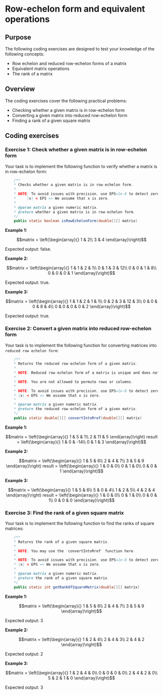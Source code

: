 # Row-echelon form and equivalent operations

## Purpose

The following coding exercises are designed to test your knowledge of the following concepts:

* Row echelon and reduced row-echelon forms of a matrix
* Equivalent matrix operations
* The rank of a matrix

## Overview

The coding exercises cover the following practical problems:
* Checking whether a given matrix is in row-echelon form
* Converting a given matrix into reduced row-echelon form
* Finding a rank of a given square matrix

## Coding exercises

### Exercise 1: Check whether a given matrix is in row-echelon form

Your task is to implement the following function to verify whether a matrix is in row-echelon form:

```java
	/**
	* Checks whether a given matrix is in row-echelon form.
	* 
    * NOTE: To avoid issues with precision, use EPS=1e-8 to detect zeros:
    *     |x| < EPS => We assume that x is zero.
	* 
	* @param matrix a given numeric matrix.
	* @return whether a given matrix is in row-echelon form.
	*/
	public static boolean isRowEchelonForm(double[][] matrix)
```

**Example 1:**
```math
matrix = \left(\begin{array}{} 
1 & 2\\
3 & 4
\end{array}\right)
```

Expected output: false.

**Example 2:**
```math
matrix = \left(\begin{array}{} 
1 & 1 & 2 & 1\\
0 & 1 & 3 & 12\\
0 & 0 & 1 & 8\\
0 & 0 & 0 & 1
\end{array}\right)
```

Expected output: true.

**Example 3:**
```math
matrix = \left(\begin{array}{} 
1 & 1 & 2 & 1 & 1\\
0 & 2 & 3 & 12 & 3\\
0 & 0 & 0 & 8 & 4\\
0 & 0 & 0 & 0 & 2
\end{array}\right)
```

Expected output: true.


### Exercise 2: Convert a given matrix into reduced row-echelon form

Your task is to implement the following function for converting matrices into `reduced row echelon form`:

```java
	/**
	* Returns the reduced row-echelon form of a given matrix.
	* 
	* NOTE: Reduced row-echelon form of a matrix is unique and does not depend on the algorithm used to compute it.
	* 
	* NOTE: You are not allowed to permute rows or columns.
	* 
	* NOTE: To avoid issues with precision, use EPS=1e-8 to detect zeros:
	* |x| < EPS => We assume that x is zero.
	* 
	* @param matrix a given numeric matrix.
	* @return the reduced row-echelon form of a given matrix.
	*/
	public static double[][] convertIntoRref(double[][] matrix)
```

**Example 1:**
```math
matrix = \left(\begin{array}{} 
1 & 5 & 1\\
2 & 11 & 5
\end{array}\right)

result = \left(\begin{array}{} 
1 & 0 & -14\\
0 & 1 & 3
\end{array}\right)
```

**Example 2:**
```math
matrix = \left(\begin{array}{} 
1 & 5 & 6\\
2 & 4 & 7\\
3 & 5 & 9
\end{array}\right)

result = \left(\begin{array}{} 
1 & 0 & 0\\
0 & 1 & 0\\
0 & 0 & 1
\end{array}\right)
```

**Example 3:**
```math
matrix = \left(\begin{array}{} 
1 & 5 & 6\\
5 & 0 & 4\\
1 & 2 & 5\\
4 & 2 & 4
\end{array}\right)

result = \left(\begin{array}{} 
1 & 0 & 0\\
0 & 1 & 0\\
0 & 0 & 1\\
0 & 0 & 0
\end{array}\right)
```

### Exercise 3: Find the rank of a given square matrix

Your task is to implement the following function to find the ranks of square matrices:

```java
	/**
	* Returns the rank of a given square matrix.
	* 
	* NOTE: You may use the 'convertIntoRref' function here.
	* 
	* NOTE: To avoid issues with precision, use EPS=1e-8 to detect zeros:
	* |x| < EPS => We assume that x is zero.
	* 
	* @param matrix a given numeric matrix.
	* @return the rank of a given square matrix.
	*/
	public static int getRankOfSquareMatrix(double[][] matrix)
```

**Example 1:**
```math
matrix = \left(\begin{array}{} 
1 & 5 & 6\\
2 & 4 & 7\\
3 & 5 & 9
\end{array}\right)
```

Expected output: 3

**Example 2:**
```math
matrix = \left(\begin{array}{} 
1 & 2 & 4\\
2 & 4 & 3\\
2 & 4 & 2
\end{array}\right)
```

Expected output: 2

**Example 3:**
```math
matrix = \left(\begin{array}{} 
1 & 2 & 4 & 0\\
0 & 0 & 0 & 0\\
2 & 4 & 2 & 0\\
5 & 2 & 1 & 0
\end{array}\right)
```

Expected output: 3
